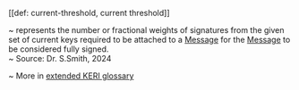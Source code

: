 [[def: current-threshold, current threshold]]

~ represents the number or fractional weights of signatures from the given set of current keys required to be attached to a [Message](https://trustoverip.github.io/tswg-keri-specification/#term:message) for the [Message](https://trustoverip.github.io/tswg-keri-specification/#term:message) to be considered fully signed.  
~ Source: Dr. S.Smith, 2024

~ More in <a href="https://weboftrust.github.io/WOT-terms/docs/glossary/current-threshold">extended KERI glossary</a>
